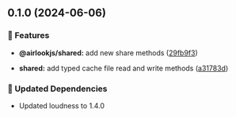 ## 0.1.0 (2024-06-06)


### 🚀 Features

- **@airlookjs/shared:** add new share methods ([29fb9f3](https://github.com/airlookjs/airlookjs/commit/29fb9f3))

- **shared:** add typed cache file read and write methods ([a31783d](https://github.com/airlookjs/airlookjs/commit/a31783d))


### 🧱 Updated Dependencies

- Updated loudness to 1.4.0